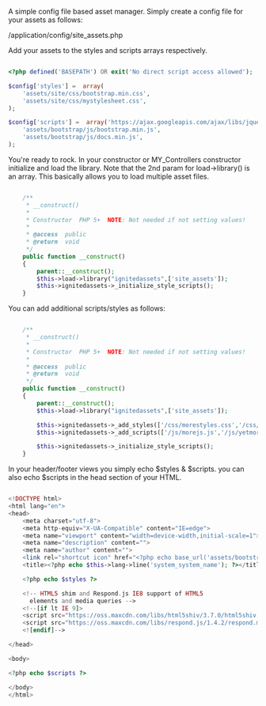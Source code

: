 
A simple config file based asset manager. Simply create a config file for your assets as follows:

/application/config/site_assets.php

Add your assets to the styles and scripts arrays respectively.

```php

<?php defined('BASEPATH') OR exit('No direct script access allowed');

$config['styles'] =  array(
    'assets/site/css/bootstrap.min.css',
    'assets/site/css/mystylesheet.css',
);

$config['scripts'] =  array('https://ajax.googleapis.com/ajax/libs/jquery/1.11.0/jquery.min.js',
    'assets/bootstrap/js/bootstrap.min.js',
    'assets/bootstrap/js/docs.min.js',
);


```
You're ready to rock. In your constructor or MY_Controllers constructor initialize and load the library. Note that the 2nd param for load->library() is an array.
This basically allows you to load multiple asset files.

```php

    /**
	 * __construct()
	 *
	 * Constructor	PHP 5+	NOTE: Not needed if not setting values!
	 *
	 * @access	public
	 * @return	void
	 */
	public function __construct()
	{
		parent::__construct();
		$this->load->library("ignitedassets",['site_assets']);
		$this->ignitedassets->_initialize_style_scripts();
	}

```

You can add additional scripts/styles as follows:

```php

    /**
	 * __construct()
	 *
	 * Constructor	PHP 5+	NOTE: Not needed if not setting values!
	 *
	 * @access	public
	 * @return	void
	 */
	public function __construct()
	{
		parent::__construct();
		$this->load->library("ignitedassets",['site_assets']);

		$this->ignitedassets->_add_styles(['/css/morestyles.css','/css/yetmorestyles.css']);
		$this->ignitedassets->_add_scripts(['/js/morejs.js','/js/yetmorejs.js']);

		$this->ignitedassets->_initialize_style_scripts();
	}

```

In your header/footer views you simply echo $styles & $scripts. you can also echo $scripts in the head section of your HTML.

```php

<!DOCTYPE html>
<html lang="en">
<head>
    <meta charset="utf-8">
    <meta http-equiv="X-UA-Compatible" content="IE=edge">
    <meta name="viewport" content="width=device-width,initial-scale=1">
    <meta name="description" content="">
    <meta name="author" content="">
    <link rel="shortcut icon" href="<?php echo base_url('assets/bootstrap/ico/favicon.ico'); ?>">
    <title><?php echo $this->lang->line('system_system_name'); ?></title>

    <?php echo $styles ?>

    <!-- HTML5 shim and Respond.js IE8 support of HTML5
      elements and media queries -->
    <!--[if lt IE 9]>
    <script src="https://oss.maxcdn.com/libs/html5shiv/3.7.0/html5shiv.js"></script>
    <script src="https://oss.maxcdn.com/libs/respond.js/1.4.2/respond.min.js"></script>
    <![endif]-->

</head>

<body>

<?php echo $scripts ?>

</body>
</html>

```